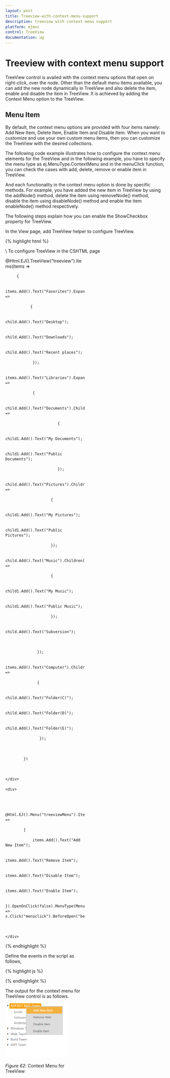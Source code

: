 ```yaml
---
layout: post
title: Treeview-with-context-menu-support
description: treeview with context menu support
platform: ejmvc
control: TreeView
documentation: ug
---
```


# Treeview with context menu support

TreeView control is availed with the context menu options that open on right-click, over the node. Other than the default menu items available, you can add the new node dynamically in TreeView and also delete the item, enable and disable the item in TreeView. It is achieved by adding the Context Menu option to the TreeView.

## Menu Item

By default, the context menu options are provided with four items namely: Add New Item, Delete Item, Enable Item and Disable Item. When you want to customize and use your own custom menu items, then you can customize the TreeView with the desired collections. 

The following code example illustrates how to configure the context menu elements for the TreeView and in the following example, you have to specify the menu type as ej.MenuType.ContextMenu and in the menuClick function, you can check the cases with add, delete, remove or enable item in TreeView. 

And each functionality in the context menu option is done by specific methods. For example, you have added the new item in TreeView by using the addNode() method, delete the item using removeNode() method, disable the item using disableNode() method and enable the item enableNode() method respectively.

The following steps explain how you can enable the ShowCheckbox property for TreeView.

In the View page, add TreeView helper to configure TreeView.



{% highlight html %}

\\ To configure TreeView in the CSHTML page

<div style="width: 250px">

   @Html.EJ().TreeView("treeview").Items(items =>

         {

               items.Add().Text("Favorites").Expanded(true).Children(child =>

               {

                        child.Add().Text("Desktop");

                        child.Add().Text("Downloads");

                        child.Add().Text("Recent places");

                });

                items.Add().Text("Libraries").Expanded(true).Children(child =>

                {

                      child.Add().Text("Documents").Children(child1 =>

                           {

                                child1.Add().Text("My Documents");

                                child1.Add().Text("Public Documents");

                           });

                      child.Add().Text("Pictures").Children(child1 =>

                        {

                            child1.Add().Text("My Pictures");

                            child1.Add().Text("Public Pictures");

                        });

                        child.Add().Text("Music").Children(child1 =>

                        {

                            child1.Add().Text("My Music");

                            child1.Add().Text("Public Music");

                        });

                        child.Add().Text("Subversion");



                  });

                  items.Add().Text("Computer").Children(child =>

                  {

                        child.Add().Text("Folder(C)");

                        child.Add().Text("Folder(D)");

                        child.Add().Text("Folder(E)");

                   });



            })



    </div>

    <div>



        @Html.EJ().Menu("treeviewMenu").Items(items =>

            {

                items.Add().Text("Add New Item");

                items.Add().Text("Remove Item");

                items.Add().Text("Disable Item");

                items.Add().Text("Enable Item");

            }).OpenOnClick(false).MenuType(MenuType.ContextMenu).ShowSubLevelArrows(true).ContextMenuTarget("#treeview").ClientSideEvents(s => s.Click("menuclick").BeforeOpen("beforeOpen"))



    </div>

{% endhighlight %}

Define the events in the script as follows,

{% highlight js %}

<script type="text/javascript">

        var tabIndex = 1, treeviewObj, selectedNode;

        function beforeOpen(args) {

            var treeviewObj = $("#treeview").data("ejTreeView");

            if (!$(args.target).hasClass("e-text"))

                args.cancel = true;

            else {

                selectedNode = args.target;

                treeviewObj.selectNode(selectedNode);

            }

        }

        function menuclick(args) {

            var treeviewObj = $("#treeview").data("ejTreeView");

            if (args.events.text == "Add New Item") {

                treeviewObj.addNode("Item" + tabIndex, selectedNode);

                tabIndex++;

            }

            else if (args.events.text == "Remove Item") {

                treeviewObj.removeNode(selectedNode);

            }

            else if (args.events.text == "Disable Item") {

                treeviewObj.disableNode(selectedNode)

            }

            else if (args.events.text == "Enable Item") {

                treeviewObj.enableNode(selectedNode)

            }

        }

    </script>

{% endhighlight %}

The output for the context menu for TreeView control is as follows.



![](Treeview-with-context-menu-support_images/Treeview-with-context-menu-support_img1.png)


_Figure_ _62_: Context Menu for TreeView



